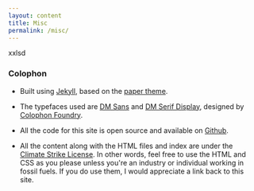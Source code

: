 ```yaml
---
layout: content
title: Misc
permalink: /misc/
---
```

xxlsd

### Colophon

*   Built using [Jekyll](https://jekyllrb.com/), based on the [paper theme](https://github.com/mkchoi212).
    
*   The typefaces used are [DM Sans](https://fonts.google.com/specimen/DM+Sans) and [DM Serif Display](https://fonts.google.com/specimen/DM+Serif+Display), designed by [Colophon Foundry](https://www.colophon-foundry.org/).
    
*   All the code for this site is open source and available on [Github](https://github.com/tom-barbereau/tom-barbereau.github.io/tree/master).
    
*   All the content along with the HTML files and index are under the [Climate Strike License](https://github.com/climate-strike/license). In other words, feel free to use the HTML and CSS as you please unless you're an industry or individual working in fossil fuels. If you do use them, I would appreciate a link back to this site.